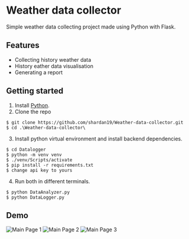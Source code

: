 
# Weather data collector

Simple weather data collecting project made using Python with Flask.


## Features

- Collecting history weather data
- History eather data visualisation
- Generating a report

## Getting started

1. Install [Python](https://www.python.org/downloads/).
2. Clone the repo
```
$ git clone https://github.com/shardan19/Weather-data-collector.git
$ cd .\Weather-data-collector\
```
3. Install python virtual environment and install backend dependencies.
```
$ cd Datalogger
$ python -m venv venv
$ ./venv/Scripts/activate
$ pip install -r requirements.txt
$ change api key to yours
```
4. Run both in different terminals.
```
$ python DataAnalyzer.py
$ python DataLogger.py 
```


## Demo

![Main Page 1](https://imgur.com/F10OCBm)
![Main Page 2](https://imgur.com/rSMuEnt)
![Main Page 3](https://imgur.com/3gXWzO6)

